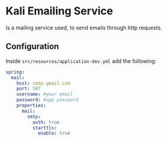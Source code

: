# Kali Emailing Service
Is a mailing service used, to send emails through http requests.

## Configuration

Inside `src/resources/application-dev.yml` add the following:
```yaml
spring:
  mail:
    host: smtp.gmail.com
    port: 587
    username: #your email
    password: #app password
    properties:
      mail:
        smtp:
          auth: true
          starttls:
            enable: true
```

